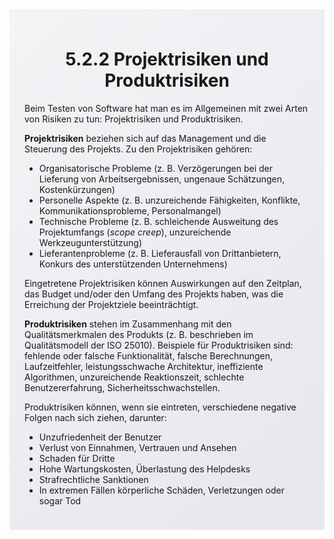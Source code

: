 <div class="rounded-lg border shadow-sm" style="background: linear-gradient(135deg,#F3F4F6 0%,#E5E7EB 100%); padding: 24px; border-color: #9CA3AF; margin-top: 16px">
  <header style="margin-bottom:12px">
    <h1 class="text-2xl font-bold text-gray-900">5.2.2 Projektrisiken und Produktrisiken</h1>
  </header>
  <article class="prose max-w-none">
    <p>Beim Testen von Software hat man es im Allgemeinen mit zwei Arten von Risiken zu tun: Projektrisiken und Produktrisiken.</p>
    <p><strong>Projektrisiken</strong> beziehen sich auf das Management und die Steuerung des Projekts. Zu den Projektrisiken gehören:</p>
    <ul>
      <li>Organisatorische Probleme (z. B. Verzögerungen bei der Lieferung von Arbeitsergebnissen, ungenaue Schätzungen, Kostenkürzungen)</li>
      <li>Personelle Aspekte (z. B. unzureichende Fähigkeiten, Konflikte, Kommunikationsprobleme, Personalmangel)</li>
      <li>Technische Probleme (z. B. schleichende Ausweitung des Projektumfangs (<em>scope creep</em>), unzureichende Werkzeugunterstützung)</li>
      <li>Lieferantenprobleme (z. B. Lieferausfall von Drittanbietern, Konkurs des unterstützenden Unternehmens)</li>
    </ul>
    <p>Eingetretene Projektrisiken können Auswirkungen auf den Zeitplan, das Budget und/oder den Umfang des Projekts haben, was die Erreichung der Projektziele beeinträchtigt.</p>
    <p><strong>Produktrisiken</strong> stehen im Zusammenhang mit den Qualitätsmerkmalen des Produkts (z. B. beschrieben im Qualitätsmodell der ISO 25010). Beispiele für Produktrisiken sind: fehlende oder falsche Funktionalität, falsche Berechnungen, Laufzeitfehler, leistungsschwache Architektur, ineffiziente Algorithmen, unzureichende Reaktionszeit, schlechte Benutzererfahrung, Sicherheitsschwachstellen.</p>
    <p>Produktrisiken können, wenn sie eintreten, verschiedene negative Folgen nach sich ziehen, darunter:</p>
    <ul>
      <li>Unzufriedenheit der Benutzer</li>
      <li>Verlust von Einnahmen, Vertrauen und Ansehen</li>
      <li>Schaden für Dritte</li>
      <li>Hohe Wartungskosten, Überlastung des Helpdesks</li>
      <li>Strafrechtliche Sanktionen</li>
      <li>In extremen Fällen körperliche Schäden, Verletzungen oder sogar Tod</li>
    </ul>
  </article>
</div>